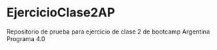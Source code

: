 # EjercicioClase2AP
Repositorio de prueba para ejercicio de clase 2 de bootcamp Argentina Programa 4.0

